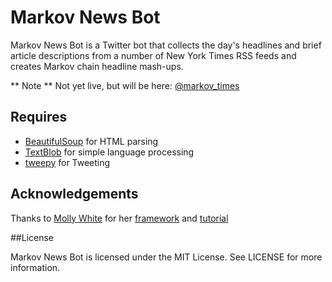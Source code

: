 Markov News Bot
===============

Markov News Bot is a Twitter bot that collects the day's headlines and brief article descriptions from a number of New York Times RSS feeds and creates Markov chain headline mash-ups.

** Note ** Not yet live, but will be here:
[@markov_times](https://twitter.com/markov_times)

## Requires ##
* [BeautifulSoup](http://www.crummy.com/software/BeautifulSoup/) for HTML parsing
* [TextBlob](http://textblob.readthedocs.io/en/dev/index.html) for simple language processing
* [tweepy](https://github.com/tweepy/tweepy) for Tweeting

## Acknowledgements
Thanks to [Molly White](https://github.com/molly) for her [framework](https://github.com/molly/twitterbot_framework) and [tutorial](http://blog.mollywhite.net/twitter-bots-pt2/)

##License

Markov News Bot is licensed under the MIT License. See LICENSE for more information.
